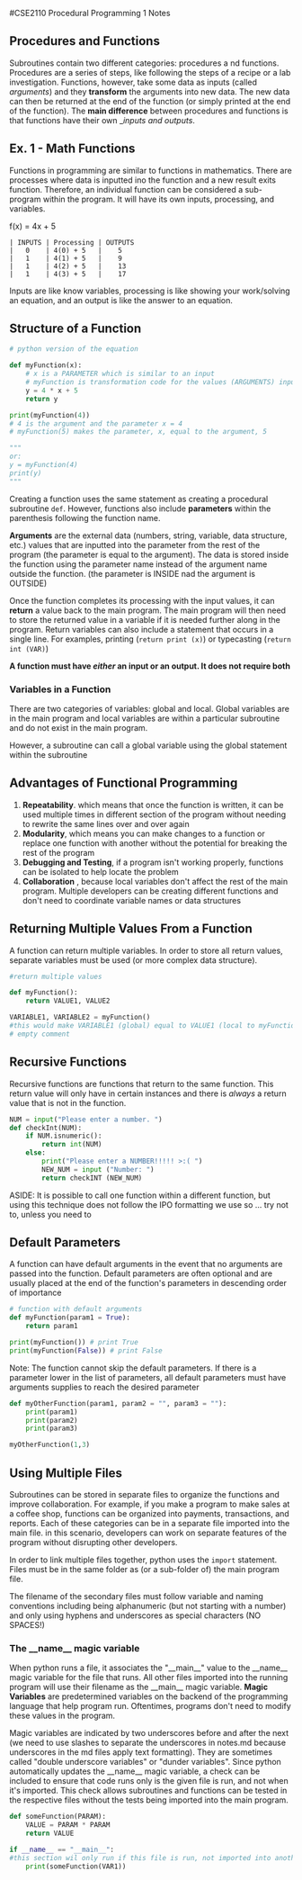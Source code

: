 #CSE2110 Procedural Programming 1 Notes

## Procedures and Functions
Subroutines contain two different categories: procedures a nd functions. Procedures are a series of steps, like following the steps of a recipe or a lab investigation. Functions, however, take some data as inputs (called _arguments_) and they __transform__ the arguments into new data. The new data can then be returned at the end of the function (or simply printed at the end of the function). The __main difference__ between procedures and functions is that functions have their own __inputs and outputs_.

## Ex. 1 - Math Functions
Functions in programming are similar to functions in mathematics. There are processes where data is inputted ino the function and a new result exits function. Therefore, an individual function can be considered a sub-program within the program. It will have its own inputs, processing, and variables.

f(x) = 4x + 5
```
| INPUTS | Processing | OUTPUTS
|   0    | 4(0) + 5   |    5
|   1    | 4(1) + 5   |    9
|   1    | 4(2) + 5   |    13
|   1    | 4(3) + 5   |    17
```
Inputs are like know variables, processing is like showing your work/solving an equation, and an output is like the answer to an equation.

## Structure of a Function
```python
# python version of the equation

def myFunction(x):
    # x is a PARAMETER which is similar to an input
    # myFunction is transformation code for the values (ARGUMENTS) inputted to the PARAMETERS
    y = 4 * x + 5
    return y

print(myFunction(4))
# 4 is the argument and the parameter x = 4
# myFunction(5) makes the parameter, x, equal to the argument, 5

"""
or:
y = myFunction(4)
print(y)
"""
```

Creating a function uses the same statement as creating a procedural subroutine ```def```. However, functions also include __parameters__ within the parenthesis following the function name. 

__Arguments__ are the external data (numbers, string, variable, data structure, etc.) values that are inputted into the parameter from the rest of the program (the parameter is equal to the argument). The data is stored inside the function using the parameter name instead of the argument name outside the function. (the parameter is INSIDE nad the argument is OUTSIDE)

Once the function completes its processing with the input values, it can __return__ a value back to the main program. The main program will then need to store the returned value in a variable if it is needed further along in the program. Return variables can also include a statement that occurs in a single line. For examples, printing (```return print (x)```) or typecasting (``` return int (VAR) ```)

__A function must have _either_ an input or an output. It does not require both__ 

### Variables in a Function
There are two categories of variables: global and local. Global variables are in the main program and local variables are within a particular subroutine and do not exist in the main program. 

However, a subroutine can call a global variable using the global statement within the subroutine

## Advantages of Functional Programming
1. __Repeatability__. which means that once the function is written, it can be used multiple times in different section of the program without needing to rewrite the same lines over and over again
2. __Modularity__, which means you can make changes to a function or replace one function with another without the potential for breaking the rest of the program
3. __Debugging and Testing__, if a program isn't working properly, functions can be isolated to help locate the problem 
4. __Collaboration__ , because local variables don't affect the rest of the main program. Multiple developers can be creating different functions and don't need to coordinate variable names or data structures

## Returning Multiple Values From a Function
A function can return multiple variables. In order to store all return values, separate variables must be used (or more complex data structure).

```python 
#return multiple values

def myFunction():
    return VALUE1, VALUE2

VARIABLE1, VARIABLE2 = myFunction()
#this would make VARIABLE1 (global) equal to VALUE1 (local to myFunction()) and would make VARIABLE2 equal to VALUE2
# empty comment
```

## Recursive Functions
Recursive functions are functions that return to the same function. This return value will only have in certain instances and there is _always_ a return value that is not in the function. 

```python
NUM = input("Please enter a number. ")
def checkInt(NUM):
    if NUM.isnumeric():
        return int(NUM)
    else:
        print("Please enter a NUMBER!!!!! >:( ")
        NEW_NUM = input ("Number: ")
        return checkINT (NEW_NUM)
```

ASIDE: It is possible to call one function within a different function, but using this technique does not follow the IPO formatting we use so ... try not to, unless you need to

## Default Parameters 
A function can have default arguments in the event that no arguments are passed into the function. Default parameters are often optional and are usually placed at the end of the function's parameters in descending order of importance

```python
# function with default arguments
def myFunction(param1 = True):
    return param1

print(myFunction()) # print True
print(myFunction(False)) # print False
```

Note: The function cannot skip the default parameters. If there is a parameter lower in the list of parameters, all default parameters must have arguments supplies to reach the desired parameter

```python
def myOtherFunction(param1, param2 = "", param3 = ""):
    print(param1)
    print(param2)
    print(param3)

myOtherFunction(1,3)
```

## Using Multiple Files
Subroutines can be stored in separate files to organize the functions and improve collaboration. For example, if you make a program to make sales at a coffee shop, functions can be organized into payments, transactions, and reports. Each of these categories can be in a separate file imported into the main file. in this scenario, developers can work on separate features of the program without disrupting other developers.

In order to link multiple files together, python uses the ```import``` statement. Files must be in the same folder as (or a sub-folder of) the main program file.

The filename of the secondary files must follow variable and naming conventions including being alphanumeric (but not starting with a number) and only using hyphens and underscores as special characters (NO SPACES!)

### The \_\_name\_\_ magic variable

When python runs a file, it associates the "\_\_main\_\_" value to the \_\_name\_\_ magic variable for the file that runs. All other files imported into the running program will use their filename as the \_\_main\_\_ magic variable. __Magic Variables__ are predetermined variables on the backend of the programming language that help program run. Oftentimes, programs don't need to modify these values in the program.

Magic variables are indicated by two underscores before and after the next (we need to use slashes to separate the underscores in notes.md because underscores in the md files apply text formatting). They are sometimes called "double underscore variables" or "dunder variables". Since python automatically updates the \_\_name\_\_ magic variable, a check can be included to ensure that code runs only is the given file is run, and not when it's imported. This check  allows subroutines and functions can be tested in the respective files without the tests being imported into the main program.

```python
def someFunction(PARAM):
    VALUE = PARAM * PARAM
    return VALUE

if __name__ == "__main__":
#this section wil only run if this file is run, not imported into another file
    print(someFunction(VAR1))
```
